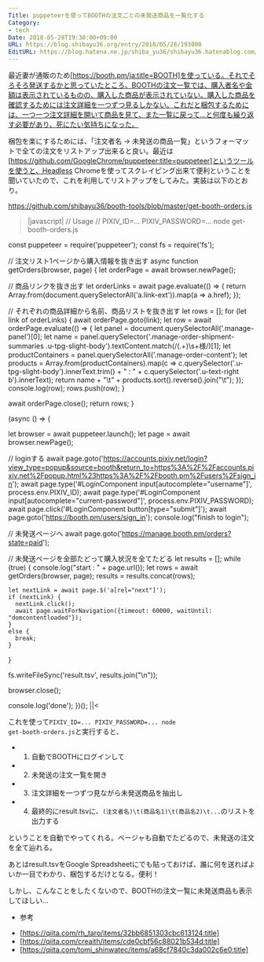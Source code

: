 ```yaml
---
Title: puppeteerを使ってBOOTHの注文ごとの未発送商品を一覧化する
Category:
- tech
Date: 2018-05-28T19:30:00+09:00
URL: https://blog.shibayu36.org/entry/2018/05/28/193000
EditURL: https://blog.hatena.ne.jp/shiba_yu36/shibayu36.hatenablog.com/atom/entry/17391345971648304579
---
```


最近妻が通販のため[https://booth.pm/ja:title=BOOTH]を使っている。それでそろそろ発送するかと思っていたところ、BOOTHの注文一覧では、購入者名や金額は表示されているものの、購入した商品が表示されていない。購入した商品を確認するためには注文詳細を一つずつ見るしかない。これだと梱包するためには、一つ一つ注文詳細を開いて商品を見て、また一覧に戻って...と何度も繰り返す必要があり、死にたい気持ちになった。

梱包を楽にするためには、「注文者名 -> 未発送の商品一覧」というフォーマットで全ての注文をリストアップ出来ると良い。最近は[https://github.com/GoogleChrome/puppeteer:title=puppeteer]というツールを使うと、Headless Chromeを使ってスクレイピング出来て便利ということを聞いていたので、これを利用してリストアップをしてみた。実装は以下のとおり。

https://github.com/shibayu36/booth-tools/blob/master/get-booth-orders.js
>|javascript|
// Usage
// PIXIV_ID=... PIXIV_PASSWORD=... node get-booth-orders.js

const puppeteer = require('puppeteer');
const fs = require('fs');

// 注文リスト1ページから購入情報を抜き出す
async function getOrders(browser, page) {
  let orderPage = await browser.newPage();

  // 商品リンクを抜き出す
  let orderLinks = await page.evaluate(() => {
    return Array.from(document.querySelectorAll('a.link-ext')).map(a => a.href);
  });

  // それぞれの商品詳細から名前、商品リストを抜き出す
  let rows = [];
  for (let link of orderLinks) {
    await orderPage.goto(link);
    let row = await orderPage.evaluate(() => {
      let panel = document.querySelectorAll('.manage-panel')[0];
      let name = panel.querySelector('.manage-order-shipment-summaries .u-tpg-slight-body').textContent.match(/(.+)\s+様/)[1];
      let productContainers = panel.querySelectorAll('.manage-order-content');
      let products = Array.from(productContainers).map(c => c.querySelector('.u-tpg-slight-body').innerText.trim() + " : " + c.querySelector('.u-text-right b').innerText);
      return name + "\t" + products.sort().reverse().join("\t");
    });
    console.log(row);
    rows.push(row);
  }

  await orderPage.close();
  return rows;
}

(async () => {

  let browser = await puppeteer.launch();
  let page = await browser.newPage();

  // loginする
  await page.goto('https://accounts.pixiv.net/login?view_type=popup&source=booth&return_to=https%3A%2F%2Faccounts.pixiv.net%2Fpopup.html%23https%3A%2F%2Fbooth.pm%2Fusers%2Fsign_in');
  await page.type('#LoginComponent input[autocomplete="username"]', process.env.PIXIV_ID);
  await page.type('#LoginComponent input[autocomplete="current-password"]', process.env.PIXIV_PASSWORD);
  await page.click('#LoginComponent button[type="submit"]');
  await page.goto('https://booth.pm/users/sign_in');
  console.log("finish to login");

  // 未発送ページへ
  await page.goto('https://manage.booth.pm/orders?state=paid');

  // 未発送ページを全部たどって購入状況を全てたどる
  let results = [];
  while (true) {
    console.log("start : " + page.url());
    let rows = await getOrders(browser, page);
    results = results.concat(rows);

    let nextLink = await page.$('a[rel="next"]');
    if (nextLink) {
      nextLink.click();
      await page.waitForNavigation({timeout: 60000, waitUntil: "domcontentloaded"});
    }
    else {
      break;
    }
  }

  fs.writeFileSync('result.tsv', results.join("\n"));

  browser.close();

  console.log('done');
})();
||<

これを使って<code>PIXIV_ID=... PIXIV_PASSWORD=... node get-booth-orders.js</code>と実行すると、

- 1. 自動でBOOTHにログインして
- 2. 未発送の注文一覧を開き
- 3. 注文詳細を一つずつ見ながら未発送商品を抽出し
- 4. 最終的にresult.tsvに、<code>(注文者名)\t(商品名1)\t(商品名2)\t...</code>のリストを出力する

ということを自動でやってくれる。ページャも自動でたどるので、未発送の注文を全て辿れる。

あとはresult.tsvをGoogle Spreadsheetにでも貼っておけば、誰に何を送ればよいか一目でわかり、梱包するだけとなる。便利！

しかし、こんなことをしたくないので、BOOTHの注文一覧に未発送商品も表示してほしい...

* 参考
- [https://qiita.com/rh_taro/items/32bb6851303cbc613124:title]
- [https://qiita.com/creaith/items/cde0cbf56c88021b534d:title]
- [https://qiita.com/tomi_shinwatec/items/a68cf7840c3da002c6e0:title]
